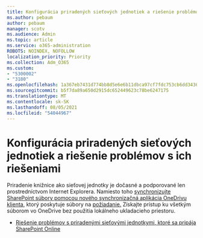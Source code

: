 ```yaml
---
title: Konfigurácia priradených sieťových jednotiek a riešenie problémov s ich riešeniami
ms.author: pebaum
author: pebaum
manager: scotv
ms.audience: Admin
ms.topic: article
ms.service: o365-administration
ROBOTS: NOINDEX, NOFOLLOW
localization_priority: Priority
ms.collection: Adm_O365
ms.custom:
- "5300002"
- "3180"
ms.openlocfilehash: 1a367eb7431d774bb8d5e6e6b11dbca97cf7fdc753cb6dd34363d6d73f1a9d1c
ms.sourcegitcommit: b5f7da89a650d2915dc652449623c78be6247175
ms.translationtype: MT
ms.contentlocale: sk-SK
ms.lasthandoff: 08/05/2021
ms.locfileid: "54044967"
---
```

# <a name="configure-and-troubleshoot-mapped-network-drives"></a>Konfigurácia priradených sieťových jednotiek a riešenie problémov s ich riešeniami

Priradenie knižnice ako sieťovej jednotky je dočasné a podporované len prostredníctvom Internet Explorera. Namiesto toho [synchronizujte SharePoint súbory pomocou nového synchronizačná aplikácia OneDrivu klienta](https://support.office.com/article/6de9ede8-5b6e-4503-80b2-6190f3354a88), ktorý poskytuje súbory na [požiadanie.](https://support.office.com/article/0e6860d3-d9f3-4971-b321-7092438fb38e) Získajte prístup ku všetkým súborom vo OneDrive bez použitia lokálneho ukladacieho priestoru.

- [Riešenie problémov s priradenými sieťovými jednotkymi, ktoré sa pripája SharePoint Online](https://docs.microsoft.com/sharepoint/support/administration/troubleshoot-mapped-network-drives)
